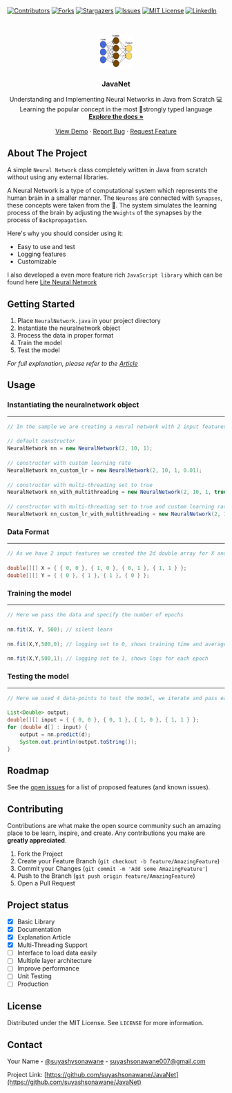 <!--
*** Thanks for checking out the Best-README-Template. If you have a suggestion
*** that would make this better, please fork the repo and create a pull request
*** or simply open an issue with the tag "enhancement".
*** Thanks again! Now go create something AMAZING! :D
***
***
***
*** To avoid retyping too much info. Do a search and replace for the following:
*** suyashsonawane, JavaNet, suyashysonawane, suyashsonawane007@gmail.com, JavaNet, Understanding and Implementing Neural Networks in Java from Scratch 💻 Learning the popular concept in the most 💪strongly typed language
-->



<!-- PROJECT SHIELDS -->
<!--
*** I'm using markdown "reference style" links for readability.
*** Reference links are enclosed in brackets [ ] instead of parentheses ( ).
*** See the bottom of this document for the declaration of the reference variables
*** for contributors-url, forks-url, etc. This is an optional, concise syntax you may use.
*** https://www.markdownguide.org/basic-syntax/#reference-style-links
-->
[![Contributors][contributors-shield]][contributors-url]
[![Forks][forks-shield]][forks-url]
[![Stargazers][stars-shield]][stars-url]
[![Issues][issues-shield]][issues-url]
[![MIT License][license-shield]][license-url]
[![LinkedIn][linkedin-shield]][linkedin-url]



<!-- PROJECT LOGO -->
<br />
<p align="center">
  <a href="https://github.com/suyashsonawane/JavaNet">
    <img src="./docs/images/logo.png" alt="Logo" width="80" height="80">
  </a>

  <h3 align="center">JavaNet</h3>

  <p align="center">
    Understanding and Implementing Neural Networks in Java from Scratch 💻 Learning the popular concept in the most 💪strongly typed language
    <br />
    <a href="https://github.com/suyashsonawane/JavaNet"><strong>Explore the docs »</strong></a>
    <br />
    <br />
    <a href="https://github.com/suyashsonawane/JavaNet">View Demo</a>
    ·
    <a href="https://github.com/suyashsonawane/JavaNet/issues">Report Bug</a>
    ·
    <a href="https://github.com/suyashsonawane/JavaNet/issues">Request Feature</a>
  </p>
</p>



<!-- TABLE OF CONTENTS -->
<!-- <details open="open">
  <summary><h2 style="display: inline-block">Table of Contents</h2></summary>
  <ol>
    <li>
      <a href="#about-the-project">About The Project</a>
      <ul>
        <li><a href="#built-with">Built With</a></li>
      </ul>
    </li>
    <li>
      <a href="#getting-started">Getting Started</a>
      <ul>
        <li><a href="#prerequisites">Prerequisites</a></li>
        <li><a href="#installation">Installation</a></li>
      </ul>
    </li>
    <li><a href="#usage">Usage</a></li>
    <li><a href="#roadmap">Roadmap</a></li>
    <li><a href="#contributing">Contributing</a></li>
    <li><a href="#license">License</a></li>
    <li><a href="#contact">Contact</a></li>
    <li><a href="#acknowledgements">Acknowledgements</a></li>
  </ol>
</details> -->



<!-- ABOUT THE PROJECT -->
## About The Project

A simple ``Neural Network`` class completely written in Java from scratch without using any external libraries.

A Neural Network is a type of computational system which represents the human brain in a smaller manner. The ``Neurons`` are connected with ``Synapses``, these concepts were taken from the 🧠. The system simulates the learning process of the brain by adjusting the ``Weights`` of the synapses by the process of ``Backpropagation``.

Here's why you should consider using it:
* Easy to use and test
* Logging features  
* Customizable 

I also developed a even more feature rich ``JavaScript library`` which can be found here [Lite Neural Network](https://suyashsonawane.me/Lite-Neural-Networks/)


<!-- GETTING STARTED -->
## Getting Started
1.  Place `NeuralNetwork.java` in your project directory
2.  Instantiate the neuralnetwork object
3.  Process the data in proper format
4.  Train the model
5.  Test the model

_For full explanation, please refer to the [Article](https://towardsdatascience.com/understanding-and-implementing-neural-networks-in-java-from-scratch-61421bb6352c)_

<!-- USAGE EXAMPLES -->
## Usage

### Instantiating the neuralnetwork object
---

```java
// In the sample we are creating a neural network with 2 input features and 1 output with 10 hidden nodes

// default constructor
NeuralNetwork nn = new NeuralNetwork(2, 10, 1); 

// constructor with custom learning rate
NeuralNetwork nn_custom_lr = new NeuralNetwork(2, 10, 1, 0.01); 

// constructor with multi-threading set to true
NeuralNetwork nn_with_multithreading = new NeuralNetwork(2, 10, 1, true); 

// constructor with multi-threading set to true and custom learning rate
NeuralNetwork nn_custom_lr_with_multithreading = new NeuralNetwork(2, 10, 1, 0.01, true); 

```

### Data Format
---
```java
// As we have 2 input features we created the 2d double array for X and 1d double array for Y

double[][] X = { { 0, 0 }, { 1, 0 }, { 0, 1 }, { 1, 1 } };
double[][] Y = { { 0 }, { 1 }, { 1 }, { 0 } };

```
### Training the model
---
```java
// Here we pass the data and specify the number of epochs

nn.fit(X, Y, 500); // silent learn

nn.fit(X,Y,500,0); // logging set to 0, shows training time and average error

nn.fit(X,Y,500,1); // logging set to 1, shows logs for each epoch

```
### Testing the model
---
```java
// Here we used 4 data-points to test the model, we iterate and pass each data-point to the model

List<Double> output;
double[][] input = { { 0, 0 }, { 0, 1 }, { 1, 0 }, { 1, 1 } };
for (double d[] : input) {
    output = nn.predict(d);
    System.out.println(output.toString());
}

```


<!-- ROADMAP -->
## Roadmap

See the [open issues](https://github.com/suyashsonawane/JavaNet/issues) for a list of proposed features (and known issues).



<!-- CONTRIBUTING -->
## Contributing

Contributions are what make the open source community such an amazing place to be learn, inspire, and create. Any contributions you make are **greatly appreciated**.

1. Fork the Project
2. Create your Feature Branch (`git checkout -b feature/AmazingFeature`)
3. Commit your Changes (`git commit -m 'Add some AmazingFeature'`)
4. Push to the Branch (`git push origin feature/AmazingFeature`)
5. Open a Pull Request

## Project status

- [x] Basic Library
- [x] Documentation
- [x] Explanation Article
- [x] Multi-Threading Support
- [ ] Interface to load data easily
- [ ] Multiple layer architecture
- [ ] Improve performance
- [ ] Unit Testing
- [ ] Production

<!-- LICENSE -->
## License

Distributed under the MIT License. See `LICENSE` for more information.

<!-- CONTACT -->
## Contact

Your Name - [@suyashysonawane](https://twitter.com/suyashysonawane) - suyashsonawane007@gmail.com

Project Link: [https://github.com/suyashsonawane/JavaNet](https://github.com/suyashsonawane/JavaNet)



<!-- MARKDOWN LINKS & IMAGES -->
<!-- https://www.markdownguide.org/basic-syntax/#reference-style-links -->
[contributors-shield]: https://img.shields.io/github/contributors/suyashsonawane/repo.svg?style=for-the-badge
[contributors-url]: https://github.com/suyashsonawane/repo/graphs/contributors
[forks-shield]: https://img.shields.io/github/forks/suyashsonawane/repo.svg?style=for-the-badge
[forks-url]: https://github.com/suyashsonawane/repo/network/members
[stars-shield]: https://img.shields.io/github/stars/suyashsonawane/repo.svg?style=for-the-badge
[stars-url]: https://github.com/suyashsonawane/repo/stargazers
[issues-shield]: https://img.shields.io/github/issues/suyashsonawane/repo.svg?style=for-the-badge
[issues-url]: https://github.com/suyashsonawane/repo/issues
[license-shield]: https://img.shields.io/github/license/suyashsonawane/repo.svg?style=for-the-badge
[license-url]: https://github.com/suyashsonawane/repo/blob/master/LICENSE.txt
[linkedin-shield]: https://img.shields.io/badge/-LinkedIn-black.svg?style=for-the-badge&logo=linkedin&colorB=555
[linkedin-url]: https://linkedin.com/in/suyashysonawane
